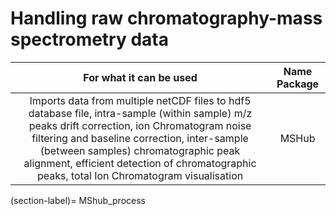 # Handling raw chromatography-mass spectrometry data


| For what it can be used  | Name Package  |   
|:------------------------:|:-------------:|
|Imports data from multiple netCDF files to hdf5 database file, intra-sample (within sample) m/z peaks drift correction, ion Chromatogram noise filtering and baseline correction, inter-sample (between samples) chromatographic peak alignment, efficient detection of chromatographic peaks, total Ion Chromatogram visualisation              | MSHub         |   

(section-label)= MShub_process
